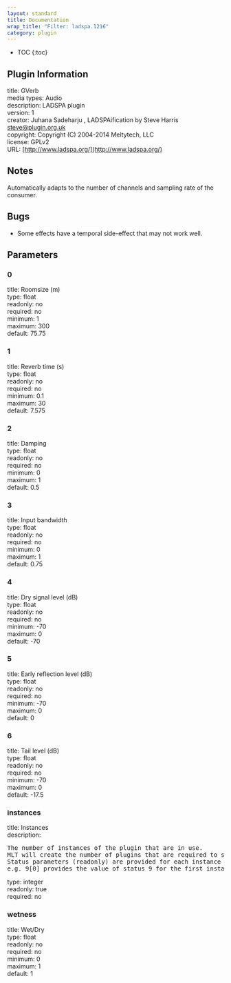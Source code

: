 ```yaml
---
layout: standard
title: Documentation
wrap_title: "Filter: ladspa.1216"
category: plugin
---
```

* TOC
{:toc}

## Plugin Information

title: GVerb  
media types:
Audio  
description: LADSPA plugin  
version: 1  
creator: Juhana Sadeharju <kouhia at nic.funet.fi>, LADSPAification by Steve Harris <steve@plugin.org.uk>  
copyright: Copyright (C) 2004-2014 Meltytech, LLC  
license: GPLv2  
URL: [http://www.ladspa.org/](http://www.ladspa.org/)  

## Notes

Automatically adapts to the number of channels and sampling rate of the consumer.

## Bugs

* Some effects have a temporal side-effect that may not work well.


## Parameters

### 0

title: Roomsize (m)    
type: float  
readonly: no  
required: no  
minimum: 1  
maximum: 300  
default: 75.75  

### 1

title: Reverb time (s)    
type: float  
readonly: no  
required: no  
minimum: 0.1  
maximum: 30  
default: 7.575  

### 2

title: Damping    
type: float  
readonly: no  
required: no  
minimum: 0  
maximum: 1  
default: 0.5  

### 3

title: Input bandwidth    
type: float  
readonly: no  
required: no  
minimum: 0  
maximum: 1  
default: 0.75  

### 4

title: Dry signal level (dB)    
type: float  
readonly: no  
required: no  
minimum: -70  
maximum: 0  
default: -70  

### 5

title: Early reflection level (dB)    
type: float  
readonly: no  
required: no  
minimum: -70  
maximum: 0  
default: 0  

### 6

title: Tail level (dB)    
type: float  
readonly: no  
required: no  
minimum: -70  
maximum: 0  
default: -17.5  

### instances

title: Instances    
description:
<pre>
The number of instances of the plugin that are in use.
MLT will create the number of plugins that are required to support the number of audio channels.
Status parameters (readonly) are provided for each instance and are accessed by specifying the instance number after the identifier (starting at zero).
e.g. 9[0] provides the value of status 9 for the first instance.
</pre>
type: integer  
readonly: true  
required: no  

### wetness

title: Wet/Dry    
type: float  
readonly: no  
required: no  
minimum: 0  
maximum: 1  
default: 1  


